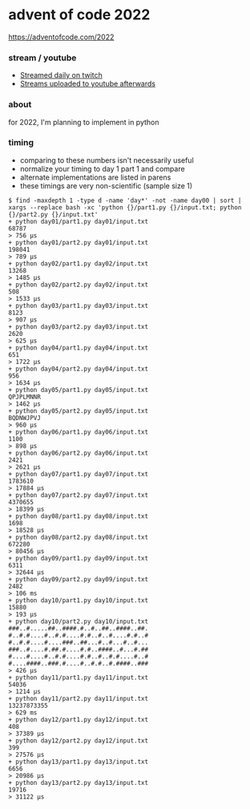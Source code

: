 advent of code 2022
===================

https://adventofcode.com/2022

### stream / youtube

- [Streamed daily on twitch](https://twitch.tv/anthonywritescode)
- [Streams uploaded to youtube afterwards](https://www.youtube.com/@anthonywritescode-vods)

### about

for 2022, I'm planning to implement in python

### timing

- comparing to these numbers isn't necessarily useful
- normalize your timing to day 1 part 1 and compare
- alternate implementations are listed in parens
- these timings are very non-scientific (sample size 1)

```console
$ find -maxdepth 1 -type d -name 'day*' -not -name day00 | sort | xargs --replace bash -xc 'python {}/part1.py {}/input.txt; python {}/part2.py {}/input.txt'
+ python day01/part1.py day01/input.txt
68787
> 756 μs
+ python day01/part2.py day01/input.txt
198041
> 789 μs
+ python day02/part1.py day02/input.txt
13268
> 1485 μs
+ python day02/part2.py day02/input.txt
508
> 1533 μs
+ python day03/part1.py day03/input.txt
8123
> 907 μs
+ python day03/part2.py day03/input.txt
2620
> 625 μs
+ python day04/part1.py day04/input.txt
651
> 1722 μs
+ python day04/part2.py day04/input.txt
956
> 1634 μs
+ python day05/part1.py day05/input.txt
QPJPLMNNR
> 1462 μs
+ python day05/part2.py day05/input.txt
BQDNWJPVJ
> 960 μs
+ python day06/part1.py day06/input.txt
1100
> 898 μs
+ python day06/part2.py day06/input.txt
2421
> 2621 μs
+ python day07/part1.py day07/input.txt
1783610
> 17884 μs
+ python day07/part2.py day07/input.txt
4370655
> 18399 μs
+ python day08/part1.py day08/input.txt
1698
> 18528 μs
+ python day08/part2.py day08/input.txt
672280
> 80456 μs
+ python day09/part1.py day09/input.txt
6311
> 32644 μs
+ python day09/part2.py day09/input.txt
2482
> 106 ms
+ python day10/part1.py day10/input.txt
15880
> 193 μs
+ python day10/part2.py day10/input.txt
###..#.....##..####.#..#..##..####..##.
#..#.#....#..#.#....#.#..#..#....#.#..#
#..#.#....#....###..##...#..#...#..#...
###..#....#.##.#....#.#..####..#...#.##
#....#....#..#.#....#.#..#..#.#....#..#
#....####..###.#....#..#.#..#.####..###
> 426 μs
+ python day11/part1.py day11/input.txt
54036
> 1214 μs
+ python day11/part2.py day11/input.txt
13237873355
> 629 ms
+ python day12/part1.py day12/input.txt
408
> 37389 μs
+ python day12/part2.py day12/input.txt
399
> 27576 μs
+ python day13/part1.py day13/input.txt
6656
> 20986 μs
+ python day13/part2.py day13/input.txt
19716
> 31122 μs
```
